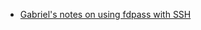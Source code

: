 ﻿
* [Gabriel's notes on using fdpass with SSH
  ](https://www.gabriel.urdhr.fr/2016/08/07/openssh-proxyusefdpass/)


